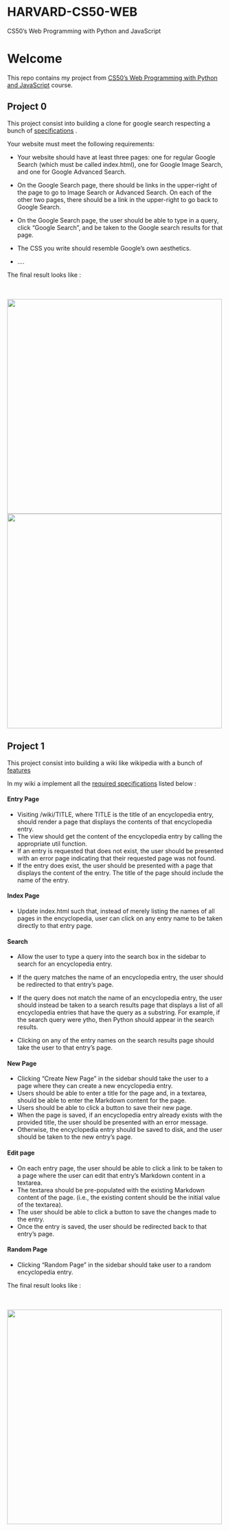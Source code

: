 # HARVARD-CS50-WEB
CS50’s Web Programming with Python and JavaScript

# Welcome

This repo contains my project from [CS50’s Web Programming with Python and JavaScript](https://cs50.harvard.edu/web/2020/) course.

## Project 0
This project consist into building a clone for google search respecting a bunch of [specifications](https://cs50.harvard.edu/web/2020/projects/0/search/#specification) . 

Your website must meet the following requirements:

 - Your website should have at least three pages: one for regular Google Search (which must be called index.html), one for Google Image Search, and one for Google Advanced Search.

 - On the Google Search page, there should be links in the upper-right of the page to go to Image Search or Advanced Search. On each of the other two pages, there should be a link in the upper-right to go back to Google Search.
 - On the Google Search page, the user should be able to type in a query, click “Google Search”, and be taken to the Google search results for that page.
 
- The CSS you write should resemble Google’s own aesthetics.

- ....

The final result looks like :

<br />
<br />

<img  src='https://user-images.githubusercontent.com/90383672/203099502-92783dd5-4554-4af8-8f99-b878d50cd012.png' width=500px />
<img  src='https://user-images.githubusercontent.com/90383672/203100209-57d645f3-e9f0-4fb4-824e-c6e2415de6de.png' width=500px />

## Project 1
This project consist into building a wiki like wikipedia with a bunch of [features](https://cs50.harvard.edu/web/2020/projects/1/wiki/#specification)

In my wiki a implement all the [required specifications](https://cs50.harvard.edu/web/2020/projects/1/wiki/#specification)  listed below :

#### Entry Page

 - Visiting /wiki/TITLE, where TITLE is the title of an encyclopedia entry, should render a page that displays the contents of that encyclopedia entry.
 - The view should get the content of the encyclopedia entry by calling the appropriate util function.
 - If an entry is requested that does not exist, the user should be presented with an error page indicating that their requested page was not found.
 - If the entry does exist, the user should be presented with a page that displays the content of the entry. The title of the page should include the name of the entry.

#### Index Page
 - Update index.html such that, instead of merely listing the names of all pages in the encyclopedia, user can click on any entry name to be taken directly to that entry page.
 
#### Search

 - Allow the user to type a query into the search box in the sidebar to search for an encyclopedia entry.
 - If the query matches the name of an encyclopedia entry, the user should be redirected to that entry’s page.
 - If the query does not match the name of an encyclopedia entry, the user should instead be taken to a search results page that displays a list of all encyclopedia entries that have the query as a substring. For example, if the search query were ytho, then Python should appear in the search results.
 
 - Clicking on any of the entry names on the search results page should take the user to that entry’s page.
 
#### New Page

 - Clicking “Create New Page” in the sidebar should take the user to a page where they can create a new encyclopedia entry.
 - Users should be able to enter a title for the page and, in a textarea, should be able to enter the Markdown content for the page.
 - Users should be able to click a button to save their new page.
 - When the page is saved, if an encyclopedia entry already exists with the provided title, the user should be presented with an error message.
 - Otherwise, the encyclopedia entry should be saved to disk, and the user should be taken to the new entry’s page.

#### Edit page

 - On each entry page, the user should be able to click a link to be taken to a page where the user can edit that entry’s Markdown content in a textarea.
 - The textarea should be pre-populated with the existing Markdown content of the page. (i.e., the existing content should be the initial value of the textarea).
 - The user should be able to click a button to save the changes made to the entry.
 - Once the entry is saved, the user should be redirected back to that entry’s page.
 
 
#### Random Page

 - Clicking “Random Page” in the sidebar should take user to a random encyclopedia entry.

The final result looks like :

<br />
<br />


<img src='https://user-images.githubusercontent.com/90383672/204035762-110eb7a2-501f-483b-9ded-511aedc52721.png'  width=500px /> 

 

 

 



